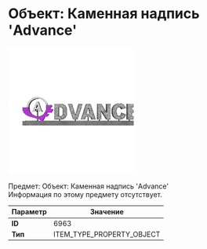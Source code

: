 # Объект: Каменная надпись 'Advance'

![Item Image](../img/6963.webp?raw=true)

Предмет: Объект: Каменная надпись 'Advance'<br>Информация по этому предмету отсутствует.


| Параметр | Значение |
|----------|----------|
| **ID** | 6963 |
| **Тип** | ITEM_TYPE_PROPERTY_OBJECT |

